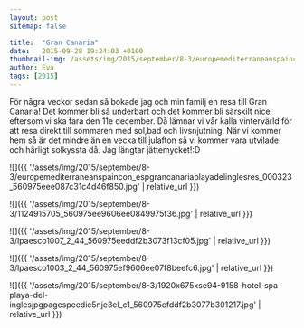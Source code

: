 ```yaml
---
layout: post
sitemap: false

title:  "Gran Canaria"
date:   2015-09-28 19:24:03 +0100
thumbnail-img: /assets/img/2015/september/8-3/europemediterraneanspaincon_espgrancanariaplayadelinglesres_000323_560975eee087c31c4d46f850.jpg
author: Eva
tags: [2015]
---
```


För några veckor sedan så bokade jag och min familj en resa till Gran Canaria! Det kommer bli så underbart och det kommer bli särskilt nice eftersom vi ska fara den 11e december. Då lämnar vi vår kalla vintervärld för att resa direkt till sommaren med sol,bad och livsnjutning. När vi kommer hem så är det mindre än en vecka till julafton så vi kommer vara utvilade och härligt solkyssta då. Jag längtar jättemycket!:D

![]({{ '/assets/img/2015/september/8-3/europemediterraneanspaincon_espgrancanariaplayadelinglesres_000323_560975eee087c31c4d46f850.jpg'  | relative_url }})

![]({{ '/assets/img/2015/september/8-3/1124915705_560975ee9606ee0849975f36.jpg'  | relative_url }})

![]({{ '/assets/img/2015/september/8-3/lpaesco1007_2_44_560975eeddf2b3073f13cf05.jpg'  | relative_url }})

![]({{ '/assets/img/2015/september/8-3/lpaesco1003_2_44_560975ef9606ee07f8beefc6.jpg'  | relative_url }})

![]({{ '/assets/img/2015/september/8-3/1920x675xse94-9158-hotel-spa-playa-del-inglesjpgpagespeedic5nje3el_c1_560975efddf2b3077b301217.jpg'  | relative_url }})

